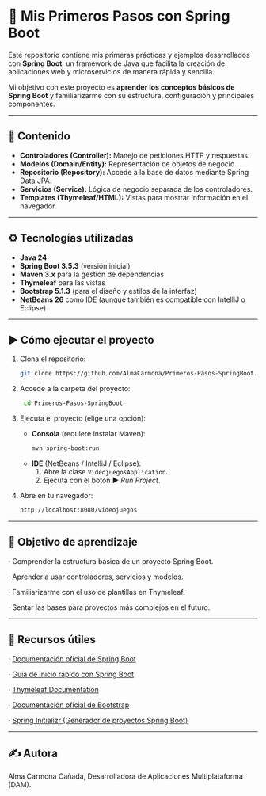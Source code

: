 # 🚀 Mis Primeros Pasos con Spring Boot

Este repositorio contiene mis primeras prácticas y ejemplos desarrollados con **Spring Boot**, un framework de Java que facilita la creación de aplicaciones web y microservicios de manera rápida y sencilla.  

Mi objetivo con este proyecto es **aprender los conceptos básicos de Spring Boot** y familiarizarme con su estructura, configuración y principales componentes.

---

## 📌 Contenido

- **Controladores (Controller):** Manejo de peticiones HTTP y respuestas.
- **Modelos (Domain/Entity):** Representación de objetos de negocio.
- **Repositorio (Repository):** Accede a la base de datos mediante Spring Data JPA.
- **Servicios (Service):** Lógica de negocio separada de los controladores.
- **Templates (Thymeleaf/HTML):** Vistas para mostrar información en el navegador.

_____________________________________________________________________________________________________________

## ⚙️ Tecnologías utilizadas

- **Java 24**
- **Spring Boot 3.5.3** (versión inicial)
- **Maven 3.x** para la gestión de dependencias
- **Thymeleaf** para las vistas
- **Bootstrap 5.1.3** (para el diseño y estilos de la interfaz) 
- **NetBeans 26** como IDE (aunque también es compatible con IntelliJ o Eclipse)

_____________________________________________________________________________________________________________

## ▶️ Cómo ejecutar el proyecto

1. Clona el repositorio:
   ```bash
   git clone https://github.com/AlmaCarmona/Primeros-Pasos-SpringBoot.git
   ```
2. Accede a la carpeta del proyecto:
   ```bash
    cd Primeros-Pasos-SpringBoot
    ```
3. Ejecuta el proyecto (elige una opción):

   * **Consola** (requiere instalar Maven):
     ```bash
     mvn spring-boot:run
     ```
   * **IDE** (NetBeans / IntelliJ / Eclipse):
     1. Abre la clase `VideojuegosApplication`.
     2. Ejecuta con el botón ▶️ *Run Project*.
   
4. Abre en tu navegador:
     ```bash
    http://localhost:8080/videojuegos
     ```

_____________________________________________________________________________________________________________

## 🎯 **Objetivo de aprendizaje**

· Comprender la estructura básica de un proyecto Spring Boot.

· Aprender a usar controladores, servicios y modelos.

· Familiarizarme con el uso de plantillas en Thymeleaf.

· Sentar las bases para proyectos más complejos en el futuro.

_____________________________________________________________________________________________________________

## 📖 **Recursos útiles**

· [Documentación oficial de Spring Boot](https://docs.spring.io/spring-boot/docs/current/reference/html/)  

· [Guía de inicio rápido con Spring Boot](https://spring.io/quickstart)  

· [Thymeleaf Documentation](https://www.thymeleaf.org/documentation.html)  

· [Documentación oficial de Bootstrap](https://getbootstrap.com)  

· [Spring Initializr (Generador de proyectos Spring Boot)](https://start.spring.io)  


_____________________________________________________________________________________________________________

## ✍️ **Autora**

Alma Carmona Cañada,
Desarrolladora de Aplicaciones Multiplataforma (DAM).
